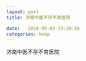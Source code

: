```yaml
--- 
layout: post 
title: 济南中医不孕不育医院

date:   2016-05-03 13:39:56 
categories: hosp 
--- 
```

   
济南中医不孕不育医院
